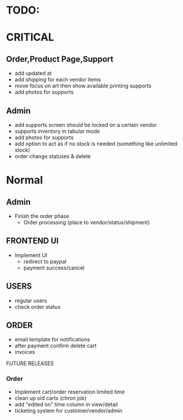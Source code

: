 # TODO:

# CRITICAL

## Order,Product Page,Support
- add updated at
- add shipping for each vendor items
- move focus on art then show available printing supports
- add photos for supports

## Admin
- add supports screen should be locked on a certain vendor
- supports inventory in tabular mode
- add photos for supports
- add option to act as if no stock is needed (something like unlimited stock)
- order change statuses & delete


# Normal

## Admin
- Finish the order phase
    - Order processing (place to vendor/status/shipment)

## FRONTEND UI
- Implement UI
    - redirect to paypal
    - payment success/cancel

## USERS
- regular users
- check order status

## ORDER
- email template for notifications
- after payment confirm delete cart
- invoices


FUTURE RELEASES
### Order
- Implement cart/order reservation limited time
- clean up old carts (chron job)
- add "edited on" time column in view/detail
- ticketing system for customer/vendor/admin

